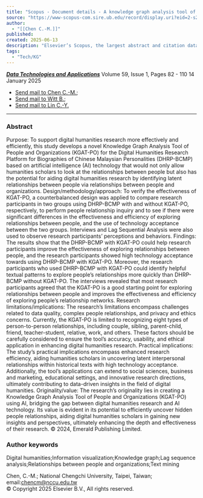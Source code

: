 ```yaml
---
title: "Scopus - Document details - A knowledge graph analysis tool of people and organizations to facilitate digital humanities research"
source: "https://www-scopus-com.sire.ub.edu/record/display.uri?eid=2-s2.0-85200542262&origin=resultslist&sort=plf-f&src=s&sid=5fa892d65090554201bf43f1963ed85b&sot=a&sdt=a&s=TITLE-ABS-KEY%28+%28+%22participatory+design%22+OR+%22co-creation*%22+OR+%22user+centered+design%22+OR+%22human+centered+design%22+OR+%22human+centered+interaction%22+OR+%22CK+theory%22+OR+%22usability%22+OR+%22UX%22+OR+%22social+innovation%22+%29+AND+%28+%22knowledge+graph*%22+OR+%22semantic+web%22+OR+%22linked+data%22+OR+%22RDF%22+OR+%22ontology+engineering%22+OR+%22semantic+technology%22+OR+%22semantic+data%22+OR+%22semantic+frames%22+OR+%22frame+semantics%22+OR+%22knowledge+organization+system*%22+OR+%22KOS%22+%29+AND+%28+%22cultural+heritage%22+OR+%22GLAM%22+OR+%22GLAM+metadata%22+OR+%22museum*%22+OR+%22archive*%22+OR+%22library%22+OR+%22libraries%22+OR+%22digital+collections%22+OR+%22historical+memory%22+OR+%22historical+corpus%22+OR+%22metadata+crosswalk*%22+OR+%22metadata+schema%22+OR+%22digital+humanities%22+OR+%22polyvocality%22+OR+%22post-colonial+heritage%22+%29%29AND+PUBYEAR+%26gt%3B+2014&sl=754&sessionSearchId=5fa892d65090554201bf43f1963ed85b&relpos=4"
author:
  - "[[Chen C.-M.]]"
published:
created: 2025-06-13
description: "Elsevier’s Scopus, the largest abstract and citation database of peer-reviewed literature. Search and access research from the science, technology, medicine, social sciences and arts and humanities fields."
tags:
  - "Tech/KG"
---
```

[***Data Technologies and Applications***](https://www-scopus-com.sire.ub.edu/record/?eid=2-s2.0-85200542262&origin=resultslist&sort=plf-f&src=s&sid=5fa892d65090554201bf43f1963ed85b&sot=a&sdt=a&s=TITLE-ABS-KEY%28+%28+%22participatory+design%22+OR+%22co-creation*%22+OR+%22user+centered+design%22+OR+%22human+centered+design%22+OR+%22human+centered+interaction%22+OR+%22CK+theory%22+OR+%22usability%22+OR+%22UX%22+OR+%22social+innovation%22+%29+AND+%28+%22knowledge+graph*%22+OR+%22semantic+web%22+OR+%22linked+data%22+OR+%22RDF%22+OR+%22ontology+engineering%22+OR+%22semantic+technology%22+OR+%22semantic+data%22+OR+%22semantic+frames%22+OR+%22frame+semantics%22+OR+%22knowledge+organization+system*%22+OR+%22KOS%22+%29+AND+%28+%22cultural+heritage%22+OR+%22GLAM%22+OR+%22GLAM+metadata%22+OR+%22museum*%22+OR+%22archive*%22+OR+%22library%22+OR+%22libraries%22+OR+%22digital+collections%22+OR+%22historical+memory%22+OR+%22historical+corpus%22+OR+%22metadata+crosswalk*%22+OR+%22metadata+schema%22+OR+%22digital+humanities%22+OR+%22polyvocality%22+OR+%22post-colonial+heritage%22+%29%29AND+PUBYEAR+%26gt%3B+2014&sl=754&sessionSearchId=5fa892d65090554201bf43f1963ed85b&relpos=4#) Volume 59, Issue 1, Pages 82 - 110 14 January 2025

- [Send mail to Chen C.-M.](https://www-scopus-com.sire.ub.edu/record/);
- [Send mail to Witt B.](https://www-scopus-com.sire.ub.edu/record/);
- [Send mail to Lin C.-Y.](https://www-scopus-com.sire.ub.edu/record/)

---

### Abstract

Purpose: To support digital humanities research more effectively and efficiently, this study develops a novel Knowledge Graph Analysis Tool of People and Organizations (KGAT-PO) for the Digital Humanities Research Platform for Biographies of Chinese Malaysian Personalities (DHRP-BCMP) based on artificial intelligence (AI) technology that would not only allow humanities scholars to look at the relationships between people but also has the potential for aiding digital humanities research by identifying latent relationships between people via relationships between people and organizations. Design/methodology/approach: To verify the effectiveness of KGAT-PO, a counterbalanced design was applied to compare research participants in two groups using DHRP-BCMP with and without KGAT-PO, respectively, to perform people relationship inquiry and to see if there were significant differences in the effectiveness and efficiency of exploring relationships between people, and the use of technology acceptance between the two groups. Interviews and Lag Sequential Analysis were also used to observe research participants’ perceptions and behaviors. Findings: The results show that the DHRP-BCMP with KGAT-PO could help research participants improve the effectiveness of exploring relationships between people, and the research participants showed high technology acceptance towards using DHRP-BCMP with KGAT-PO. Moreover, the research participants who used DHRP-BCMP with KGAT-PO could identify helpful textual patterns to explore people’s relationships more quickly than DHRP-BCMP without KGAT-PO. The interviews revealed that most research participants agreed that the KGAT-PO is a good starting point for exploring relationships between people and improves the effectiveness and efficiency of exploring people’s relationship networks. Research limitations/implications: The research’s limitations encompass challenges related to data quality, complex people relationships, and privacy and ethics concerns. Currently, the KGAT-PO is limited to recognizing eight types of person-to-person relationships, including couple, sibling, parent-child, friend, teacher-student, relative, work, and others. These factors should be carefully considered to ensure the tool’s accuracy, usability, and ethical application in enhancing digital humanities research. Practical implications: The study’s practical implications encompass enhanced research efficiency, aiding humanities scholars in uncovering latent interpersonal relationships within historical texts with high technology acceptance. Additionally, the tool’s applications can extend to social sciences, business and marketing, educational settings, and innovative research directions, ultimately contributing to data-driven insights in the field of digital humanities. Originality/value: The research’s originality lies in creating a Knowledge Graph Analysis Tool of People and Organizations (KGAT-PO) using AI, bridging the gap between digital humanities research and AI technology. Its value is evident in its potential to efficiently uncover hidden people relationships, aiding digital humanities scholars in gaining new insights and perspectives, ultimately enhancing the depth and effectiveness of their research. © 2024, Emerald Publishing Limited.

### Author keywords

Digital humanities;Information visualization;Knowledge graph;Lag sequence analysis;Relationships between people and organizations;Text mining

Chen, C.-M.; National Chengchi University, Taipei, Taiwan; email:[chencm@nccu.edu.tw](https://www-scopus-com.sire.ub.edu/record/ "mailto:")  
© Copyright 2025 Elsevier B.V., All rights reserved.